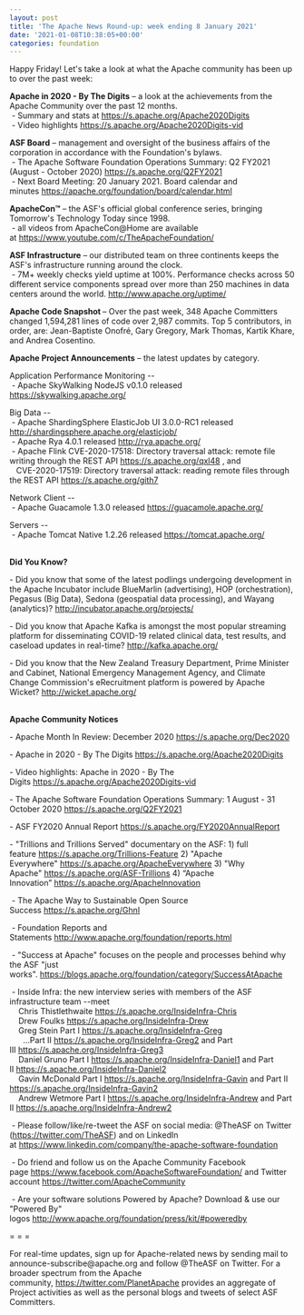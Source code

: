 ```yaml
---
layout: post
title: 'The Apache News Round-up: week ending 8 January 2021'
date: '2021-01-08T10:38:05+00:00'
categories: foundation
---
```

<p></p><p></p><p></p><p></p><p></p><p></p><p></p><p></p><p></p><p></p><p></p><p></p><p></p><p>Happy Friday! Let's take a look at what the Apache community has been up to over the past week:</p><p><b>Apache in 2020 - By The Digits</b>&nbsp;–&nbsp;a look at the achievements from the Apache Community over the past 12 months.<br>&nbsp;- Summary and stats at <a href="https://s.apache.org/Apache2020Digits" target="_blank">https://s.apache.org/Apache2020Digits</a><br>&nbsp;- Video highlights <a href="https://s.apache.org/Apache2020Digits-vid" target="_blank">https://s.apache.org/Apache2020Digits-vid</a></p><span style="font-weight: 700;">ASF Board</span>&nbsp;– management and oversight of the business affairs of the corporation in accordance with the Foundation's bylaws.<br>&nbsp;- The Apache Software <span class="il">Foundation</span> <span class="il">Operations</span> <span class="il">Summary</span>: Q2 FY2021 (August - October 2020) <a href="https://s.apache.org/Q2FY2021" target="_blank">https://s.apache.org/Q2FY2021</a><br>&nbsp;- Next Board Meeting: 20 January 2021. Board calendar and minutes&nbsp;<a href="https://apache.org/foundation/board/calendar.html" target="_blank">https://apache.org/foundation/board/calendar.html</a><p></p><p><span style="font-weight: 700;">ApacheCon™</span>&nbsp;– the ASF's official global conference series, bringing Tomorrow's Technology Today since 1998.<br>&nbsp;- all videos from ApacheCon@Home are available at&nbsp;<a href="https://www.youtube.com/c/TheApacheFoundation/" target="_blank">https://www.youtube.com/c/TheApacheFoundation/</a>&nbsp;&nbsp;<br></p><p><span style="font-weight: 700;">ASF Infrastructure</span>&nbsp;– our distributed team on three continents keeps the ASF's infrastructure running around the clock.<br>&nbsp;- 7M+ weekly checks yield uptime at 100%. Performance checks across 50 different service components spread over more than 250 machines in data centers around the world.&nbsp;<a href="http://www.apache.org/uptime/" target="_blank">http://www.apache.org/uptime/</a><br></p><p><span style="font-weight: 700;">Apache Code Snapshot&nbsp;</span>– Over the past week, 348 Apache Committers changed 1,594,281 lines of 
code over 2,987 commits.&nbsp;Top 5 contributors, in order, are: Jean-Baptiste Onofré, Gary Gregory, Mark Thomas, Kartik Khare, and Andrea Cosentino.<br></p><p><span style="font-weight: 700;">Apache Project Announcements</span>&nbsp;– the latest updates by category.</p><p>Application Performance Monitoring --<br>
&nbsp;- Apache <span class="il">SkyWalking</span> NodeJS v0.1.0 released <a href="https://skywalking.apache.org/" rel="noreferrer" target="_blank" data-saferedirecturl="https://www.google.com/url?q=https://skywalking.apache.org/&amp;source=gmail&amp;ust=1610115230681000&amp;usg=AFQjCNHGlMox05vUbuYlFPkuc3eTsH1iDQ">https://<span class="il">skywalking</span>.apache.org/</a><br></p>Big Data --<br>&nbsp;- Apache <span class="il">ShardingSphere</span> ElasticJob UI 3.0.0-RC1 released <a href="http://shardingsphere.apache.org/elasticjob/" rel="noreferrer" target="_blank" data-saferedirecturl="https://www.google.com/url?q=http://shardingsphere.apache.org/elasticjob/&amp;source=gmail&amp;ust=1610115230681000&amp;usg=AFQjCNGEFwt6hWgu9UwnA8bDexr4sm8G3w">http://<span class="il">shardingsphere</span>.apache.o<wbr>rg/elasticjob/</a><br>&nbsp;- Apache Rya 4.0.1 released <a href="http://rya.apache.org/" target="_blank">http://rya.apache.org/</a><br>&nbsp;- Apache Flink CVE-2020-17518: Directory traversal attack: remote file writing through the REST API <a href="https://s.apache.org/qxl48">https://s.apache.org/qxl48</a> , and <br>&nbsp;&nbsp; CVE-2020-17519: Directory traversal attack: reading remote files through the REST API <a href="https://s.apache.org/gith7">https://s.apache.org/gith7</a><a href="https://s.apache.org/ixwwc"> </a><p></p><p></p><p></p><p></p><p></p><p>Network Client --<br>
&nbsp;- Apache <span class="il">Guacamole</span> 1.3.0 released <a href="https://guacamole.apache.org/" rel="noreferrer" target="_blank" data-saferedirecturl="https://www.google.com/url?q=https://guacamole.apache.org/&amp;source=gmail&amp;ust=1610115444548000&amp;usg=AFQjCNHrrv54iFdpupQmIswIjWmoM1SyzA">https://<span class="il">guacamole</span>.apache.org/</a></p><p>Servers --<br>
&nbsp;- Apache <span class="il">Tomcat</span> <span class="il">Native</span> 1.2.26 released <a href="https://tomcat.apache.org/" rel="noreferrer" target="_blank" data-saferedirecturl="https://www.google.com/url?q=https://tomcat.apache.org/&amp;source=gmail&amp;ust=1610115757413000&amp;usg=AFQjCNH13SIdtYBWx3Gkzj7gPxmF_oHZhA">https://<span class="il">tomcat</span>.apache.org/</a></p><p><span style="font-weight: 700;"><br>Did You Know?</span></p><p>- Did you know that some of the latest podlings undergoing development in the Apache Incubator include BlueMarlin (advertising), HOP (orchestration), Pegasus (Big Data), Sedona (geospatial data processing), and Wayang (analytics)?&nbsp;<a href="http://incubator.apache.org/projects/" target="_blank">http://incubator.apache.org/projects/</a><br></p><p>- Did you know that Apache Kafka is amongst the most popular&nbsp;streaming platform for disseminating COVID-19 related clinical data, test results, and caseload updates in real-time?&nbsp;<a href="http://kafka.apache.org/" target="_blank">http://kafka.apache.org/</a></p><p>- Did you know that the New Zealand Treasury Department, Prime Minister and Cabinet, National Emergency Management Agency, and Climate Change Commission's eRecruitment platform is powered by Apache Wicket?&nbsp;<a href="http://wicket.apache.org/" target="_blank">http://wicket.apache.org/</a><br></p><p><span style="font-weight: 700;"><br>Apache Community Notices</span><br></p><p>- Apache Month In Review: December 2020 <a href="https://s.apache.org/Dec2020" target="_blank">https://s.apache.org/Dec2020</a>&nbsp;</p><p>- Apache in 2020 - By The Digits <font color="#337ab7"><a href="https://s.apache.org/Apache2020Digits" target="_blank">https://s.apache.org/Apache2020Digits</a></font></p><p><a href="https://s.apache.org/Apache2019Digits"></a></p><p>- Video highlights: Apache in 2020 - By The Digits&nbsp;<a href="https://s.apache.org/Apache2020Digits-vid" target="_blank">https://s.apache.org/Apache2020Digits-vid</a><a href="https://s.apache.org/Apache2020Digits-vid" target="_blank"></a></p><p>- The Apache Software Foundation Operations Summary: 1 August - 31 October 2020 <a href="https://s.apache.org/Q2FY2021" target="_blank">https://s.apache.org/Q2FY2021</a></p><p>- ASF FY2020 Annual Report&nbsp;<a href="https://s.apache.org/FY2020AnnualReport" target="_blank">https://s.apache.org/FY2020AnnualReport</a>&nbsp;</p><p>- "Trillions and Trillions Served" documentary on the ASF: 1) full feature&nbsp;<a href="https://s.apache.org/Trillions-Feature" target="_blank">https://s.apache.org/Trillions-Feature</a>&nbsp;2) "Apache Everywhere"&nbsp;<a href="https://s.apache.org/ApacheEverywhere" target="_blank">https://s.apache.org/ApacheEverywhere</a>&nbsp;3) "Why Apache"&nbsp;<a href="https://s.apache.org/ASF-Trillions" target="_blank">https://s.apache.org/ASF-Trillions</a>&nbsp;4)&nbsp;“Apache Innovation”&nbsp;<a href="https://s.apache.org/ApacheInnovation" target="_blank">https://s.apache.org/ApacheInnovation</a>&nbsp;</p><p>&nbsp;- The Apache Way to Sustainable Open Source Success&nbsp;<a href="https://s.apache.org/GhnI" style="background-color: rgb(255, 255, 255);">https://s.apache.org/GhnI</a><br></p><p>&nbsp;- Foundation Reports and Statements&nbsp;<a href="http://www.apache.org/foundation/reports.html" target="_blank">http://www.apache.org/foundation/reports.html</a><br></p><p>&nbsp;- "Success at Apache" focuses on the people and processes behind why the ASF "just works".&nbsp;<a href="https://blogs.apache.org/foundation/category/SuccessAtApache" target="_blank">https://blogs.apache.org/foundation/category/SuccessAtApache</a><br></p><div><p>&nbsp;- Inside Infra: the new interview series with members of the ASF infrastructure team --meet&nbsp;<br>&nbsp; &nbsp; Chris Thistlethwaite&nbsp;<a href="https://s.apache.org/InsideInfra-Chris" target="_blank">https://s.apache.org/InsideInfra-Chris</a><br>&nbsp; &nbsp; Drew Foulks&nbsp;<a href="https://s.apache.org/InsideInfra-Drew" rel="noreferrer" target="_blank" data-saferedirecturl="https://www.google.com/url?q=https://s.apache.org/InsideInfra-Drew&amp;source=gmail&amp;ust=1588339104628000&amp;usg=AFQjCNF9dVEn48pV7o9HBG14sP9uprU8Xw">https://s.apache.org/InsideInf<wbr>ra-Drew</a><br>&nbsp; &nbsp; Greg Stein Part I&nbsp;<a href="https://s.apache.org/InsideInfra-Greg" target="_blank">https://s.apache.org/InsideInfra-Greg</a><br>&nbsp; &nbsp; &nbsp; ...Part II&nbsp;<a href="https://s.apache.org/InsideInfra-Greg2" target="_blank">https://s.apache.org/InsideInfra-Greg2</a>&nbsp;and Part III&nbsp;<a href="https://s.apache.org/InsideInfra-Greg3" target="_blank">https://s.apache.org/InsideInfra-Greg3</a><br>&nbsp; &nbsp; Daniel Gruno Part I&nbsp;<a href="https://s.apache.org/InsideInfra-Daniel1" target="_blank">https://s.apache.org/InsideInfra-Daniel1</a>&nbsp;and Part II&nbsp;<a href="https://s.apache.org/InsideInfra-Daniel2" target="_blank">https://s.apache.org/InsideInfra-Daniel2</a><br>&nbsp;&nbsp;&nbsp; Gavin McDonald Part I&nbsp;<a href="https://s.apache.org/InsideInfra-Gavin" target="_blank">https://s.apache.org/InsideInfra-Gavin</a> and Part II <a href="https://s.apache.org/InsideInfra-Gavin2" target="_blank">https://s.apache.org/InsideInfra-Gavin2</a><br>&nbsp;&nbsp;&nbsp; Andrew Wetmore Part I <a href="https://s.apache.org/InsideInfra-Andrew" target="_blank">https://s.apache.org/InsideInfra-Andrew</a> and Part II <a href="https://s.apache.org/InsideInfra-Andrew2" target="_blank">https://s.apache.org/InsideInfra-Andrew2</a></p></div><div><p>&nbsp;- Please follow/like/re-tweet the ASF on social media: @TheASF on Twitter (<a href="https://twitter.com/TheASF">https://twitter.com/TheASF</a>) and on LinkedIn at&nbsp;<a href="https://www.linkedin.com/company/the-apache-software-foundation">https://www.linkedin.com/company/the-apache-software-foundation</a></p><p>&nbsp;- Do friend and follow us on the Apache Community Facebook page&nbsp;<a href="https://www.facebook.com/ApacheSoftwareFoundation/">https://www.facebook.com/ApacheSoftwareFoundation/</a>&nbsp;and Twitter account&nbsp;<a href="https://twitter.com/ApacheCommunity">https://twitter.com/ApacheCommunity</a></p></div><div>&nbsp;- Are your software solutions Powered by Apache? Download &amp; use our "Powered By" logos&nbsp;<a href="http://www.apache.org/foundation/press/kit/#poweredby" target="_blank">http://www.apache.org/foundation/press/kit/#poweredby</a><br></div><p><span class="LrzXr"></span><span class="LrzXr"></span></p><div><p>= = =</p><p>For real-time updates, sign up for Apache-related news by sending mail to announce-subscribe@apache.org and follow @TheASF on Twitter. For a broader spectrum from the Apache community,&nbsp;<a href="https://twitter.com/PlanetApache">https://twitter.com/PlanetApache</a>&nbsp;provides an aggregate of Project activities as well as the personal blogs and tweets of select ASF Committers.</p></div><p style="box-sizing: border-box; margin: 0px 0px 10px;"></p><p style="box-sizing: border-box; margin: 0px 0px 10px;"></p><p style="box-sizing: border-box; margin: 0px 0px 10px;"></p><p></p><p></p><p></p><p></p><p></p><p></p><p></p><p></p><p></p><p></p><p></p><p></p><p></p>
